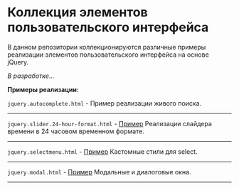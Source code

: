 # Коллекция элементов пользовательского интерфейса
В данном репозитории коллекционируются различные примеры реализации элементов пользовательского интерфейса на основе jQuery.

*В разработке...*

**Примеры реализации:**

`jquery.autocomplete.html` - Пример реализации живого поиска.
- - -
`jquery.slider.24-hour-format.html` - [Пример](http://jsfiddle.net/xse5xfn4/) Реализации слайдера времени в 24 часовом временном формате.
- - -
`jquery.selectmenu.html` - [Пример](http://jsfiddle.net/yfcd4ro3/) Кастомные стили для select.
- - -
`jquery.modal.html` - [Пример](http://jsfiddle.net/toju7a11/) Модальные и диалоговые окна.
- - -

